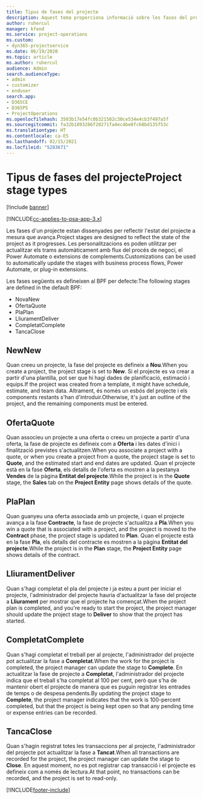 ```yaml
---
title: Tipus de fases del projecte
description: Aquest tema proporciona informació sobre les fases del projecte.
author: ruhercul
manager: kfend
ms.service: project-operations
ms.custom:
- dyn365-projectservice
ms.date: 06/19/2020
ms.topic: article
ms.author: ruhercul
audience: Admin
search.audienceType:
- admin
- customizer
- enduser
search.app:
- D365CE
- D365PS
- ProjectOperations
ms.openlocfilehash: 3503b17e54fc0b321582c30ce534e4cb3f497a5f
ms.sourcegitcommit: fa32b1893286f20271fa4ec4be8fc68bd135f53c
ms.translationtype: HT
ms.contentlocale: ca-ES
ms.lasthandoff: 02/15/2021
ms.locfileid: "5283671"
---
```

# <a name="project-stage-types"></a><span data-ttu-id="bf99b-103">Tipus de fases del projecte</span><span class="sxs-lookup"><span data-stu-id="bf99b-103">Project stage types</span></span> 

[!include [banner](../includes/psa-now-project-operations.md)]

[!INCLUDE[cc-applies-to-psa-app-3.x](../includes/cc-applies-to-psa-app-3x.md)]

<span data-ttu-id="bf99b-104">Les fases d'un projecte estan dissenyades per reflectir l'estat del projecte a mesura que avança.</span><span class="sxs-lookup"><span data-stu-id="bf99b-104">Project stages are designed to reflect the state of the project as it progresses.</span></span> <span data-ttu-id="bf99b-105">Les personalitzacions es poden utilitzar per actualitzar els trams automàticament amb flux del procés de negoci, el Power Automate o extensions de complements.</span><span class="sxs-lookup"><span data-stu-id="bf99b-105">Customizations can be used to automatically update the stages with business process flows, Power Automate, or plug-in extensions.</span></span>

<span data-ttu-id="bf99b-106">Les fases següents es defineixen al BPF per defecte:</span><span class="sxs-lookup"><span data-stu-id="bf99b-106">The following stages are defined in the default BPF:</span></span>

- <span data-ttu-id="bf99b-107">Nova</span><span class="sxs-lookup"><span data-stu-id="bf99b-107">New</span></span>
- <span data-ttu-id="bf99b-108">Oferta</span><span class="sxs-lookup"><span data-stu-id="bf99b-108">Quote</span></span>
- <span data-ttu-id="bf99b-109">Pla</span><span class="sxs-lookup"><span data-stu-id="bf99b-109">Plan</span></span>
- <span data-ttu-id="bf99b-110">Lliurament</span><span class="sxs-lookup"><span data-stu-id="bf99b-110">Deliver</span></span>
- <span data-ttu-id="bf99b-111">Completat</span><span class="sxs-lookup"><span data-stu-id="bf99b-111">Complete</span></span>
- <span data-ttu-id="bf99b-112">Tanca</span><span class="sxs-lookup"><span data-stu-id="bf99b-112">Close</span></span> 

## <a name="new"></a><span data-ttu-id="bf99b-113">New</span><span class="sxs-lookup"><span data-stu-id="bf99b-113">New</span></span>

<span data-ttu-id="bf99b-114">Quan creeu un projecte, la fase del projecte es defineix a **Nou**.</span><span class="sxs-lookup"><span data-stu-id="bf99b-114">When you create a project, the project stage is set to **New**.</span></span> <span data-ttu-id="bf99b-115">Si el projecte es va crear a partir d'una plantilla, pot ser que hi hagi dades de planificació, estimació i equips.</span><span class="sxs-lookup"><span data-stu-id="bf99b-115">If the project was created from a template, it might have schedule, estimate, and team data.</span></span> <span data-ttu-id="bf99b-116">Altrament, és només un esbós del projecte i els components restants s'han d'introduir.</span><span class="sxs-lookup"><span data-stu-id="bf99b-116">Otherwise, it's just an outline of the project, and the remaining components must be entered.</span></span>

## <a name="quote"></a><span data-ttu-id="bf99b-117">Oferta</span><span class="sxs-lookup"><span data-stu-id="bf99b-117">Quote</span></span>

<span data-ttu-id="bf99b-118">Quan associeu un projecte a una oferta o creeu un projecte a partir d'una oferta, la fase de projecte es defineix com a **Oferta** i les dates d'inici i finalització previstes s'actualitzen.</span><span class="sxs-lookup"><span data-stu-id="bf99b-118">When you associate a project with a quote, or when you create a project from a quote, the project stage is set to **Quote**, and the estimated start and end dates are updated.</span></span> <span data-ttu-id="bf99b-119">Quan el projecte està en la fase **Oferta**, els detalls de l'oferta es mostren a la pestanya **Vendes** de la pàgina **Entitat del projecte**.</span><span class="sxs-lookup"><span data-stu-id="bf99b-119">While the project is in the **Quote** stage, the **Sales** tab on the **Project Entity** page shows details of the quote.</span></span>

## <a name="plan"></a><span data-ttu-id="bf99b-120">Pla</span><span class="sxs-lookup"><span data-stu-id="bf99b-120">Plan</span></span>

<span data-ttu-id="bf99b-121">Quan guanyeu una oferta associada amb un projecte, i quan el projecte avança a la fase **Contracte**, la fase de projecte s'actualitza a **Pla**.</span><span class="sxs-lookup"><span data-stu-id="bf99b-121">When you win a quote that is associated with a project, and the project is moved to the **Contract** phase, the project stage is updated to **Plan**.</span></span> <span data-ttu-id="bf99b-122">Quan el projecte està en la fase **Pla**, els detalls del contracte es mostren a la pàgina **Entitat del projecte**.</span><span class="sxs-lookup"><span data-stu-id="bf99b-122">While the project is in the **Plan** stage, the **Project Entity** page shows details of the contract.</span></span>

## <a name="deliver"></a><span data-ttu-id="bf99b-123">Lliurament</span><span class="sxs-lookup"><span data-stu-id="bf99b-123">Deliver</span></span>

<span data-ttu-id="bf99b-124">Quan s'hagi completat el pla del projecte i ja esteu a punt per iniciar el projecte, l'administrador del projecte hauria d'actualitzar la fase del projecte a **Lliurament** per mostrar que el projecte ha començat.</span><span class="sxs-lookup"><span data-stu-id="bf99b-124">When the project plan is completed, and you're ready to start the project, the project manager should update the project stage to **Deliver** to show that the project has started.</span></span>

## <a name="complete"></a><span data-ttu-id="bf99b-125">Completat</span><span class="sxs-lookup"><span data-stu-id="bf99b-125">Complete</span></span> 

<span data-ttu-id="bf99b-126">Quan s'hagi completat el treball per al projecte, l'administrador del projecte pot actualitzar la fase a **Completat**.</span><span class="sxs-lookup"><span data-stu-id="bf99b-126">When the work for the project is completed, the project manager can update the stage to **Complete**.</span></span> <span data-ttu-id="bf99b-127">En actualitzar la fase de projecte a **Completat**, l'administrador del projecte indica que el treball s'ha completat al 100 per cent, però que s'ha de mantenir obert el projecte de manera que es puguin registrar les entrades de temps o de despesa pendents.</span><span class="sxs-lookup"><span data-stu-id="bf99b-127">By updating the project stage to **Complete**, the project manager indicates that the work is 100-percent completed, but that the project is being kept open so that any pending time or expense entries can be recorded.</span></span>

## <a name="close"></a><span data-ttu-id="bf99b-128">Tanca</span><span class="sxs-lookup"><span data-stu-id="bf99b-128">Close</span></span>

<span data-ttu-id="bf99b-129">Quan s'hagin registrat totes les transaccions per al projecte, l'administrador del projecte pot actualitzar la fase a **Tancat**.</span><span class="sxs-lookup"><span data-stu-id="bf99b-129">When all transactions are recorded for the project, the project manager can update the stage to **Close**.</span></span> <span data-ttu-id="bf99b-130">En aquest moment, no es pot registrar cap transacció i el projecte es defineix com a només de lectura.</span><span class="sxs-lookup"><span data-stu-id="bf99b-130">At that point, no transactions can be recorded, and the project is set to read-only.</span></span>


[!INCLUDE[footer-include](../includes/footer-banner.md)]